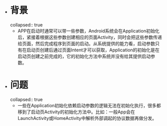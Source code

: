- # 背景
  collapsed:: true
	- APP在启动时通常可以带一些参数，Android系统会在Application初始化后，紧接着根据这些参数创建相应的页面Activity，同时会把这些参数传递给页面，然后完成程序到页面的启动。从系统提供的能力看，启动参数只有在启动页创建后通过页面Intent才可以获取，Application的初始化是在启动页创建之前完成的，它的初始化方法中系统并没有给其提供启动参数。
- # 问题
  collapsed:: true
	- 一些在Application初始化依赖启动参数的逻辑无法在初始化执行，很多都移到了启动页Activity的初始化方法中。比如：一般App会在LaunchActivity或HomeActivity中解析外部调起的协议数据再做分发。